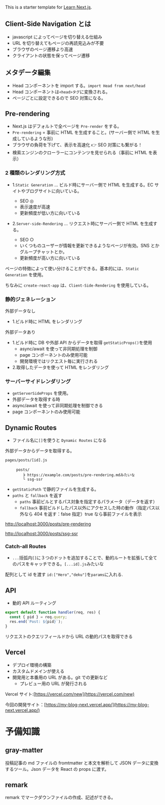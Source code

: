 This is a starter template for [Learn Next.js](https://nextjs.org/learn).

## Client-Side Navigation とは

- javascript によってページを切り替える仕組み
- URL を切り替えてもページの再読見込みが不要
- ブラウザのページ遷移より高速
- クライアントの状態を保ってページ遷移

## メタデータ編集

- Head コンポーネントを import する。`import Head from next/head`
- Head コンポーネントは`<head>タグ`に変換される。
- ページごとに設定できるので SEO 対策になる。

## Pre-rendering

- Next.js はデフォルトで全ページを `Pre-render` をする。
- `Pre-rendering` = 事前に HTML を生成すること。(サーバー側で HTML を生成しているような形)
- ブラウザの負荷を下げて、表示を高速化 👉 SEO 対策にも繋がる！
- 検索エンジンのクローラーにコンテンツを見せられる（事前に HTML を表示）

### 2 種類のレンダリング方式

- 1.`Static Generation` ... ビルド時にサーバー側で HTML を生成する。EC サイトやブログサイトに向いている。

  - SEO ◎
  - 表示速度が高速
  - 更新頻度が低い方に向いている

- 2.`Server-side-Rendering` ... リクエスト時にサーバー側で HTML を生成する。
  - SEO ○
  - いくつものユーザーが情報を更新できるようなページが有効。SNS とかグループチャットとか。
  - 更新頻度が高い方に向いている

ページの特徴によって使い分けることができる。基本的には、`Static Generation` を使用。

ちなみに `create-react-app` は、`Client-Side-Rendering` を使用している。

### 静的ジェネレーション

外部データなし

- 1.ビルド時に HTML をレンダリング

外部データあり

- 1.ビルド時に DB や外部 API からデータを取得 `getStaticProps()`を使用
  - async/await を使って非同期処理を制御
  - page コンポーネントのみ使用可能
  - 開発環境ではリクエスト毎に実行される
- 2.取得したデータを使って HTML をレンダリング

### サーバーサイドレンダリング

- `getServerSideProps` を使用。
- 外部データを取得する時
- async/await を使って非同期処理を制御できる
- page コンポーネントのみ使用可能

## Dynamic Routes

- ファイル名に`[]`を使うと `Dynamic Routes` になる

外部データからデータを取得する。

```
pages/posts/[id].js
　　　
     posts/
        ┝ https://example.com/posts/pre-rendering.mdみたいな
        └ ssg-ssr
```

- `getStaticPath` で静的ファイルを生成する。
- `paths` と `fallback` を返す
  - `paths` 事前ビルとするパス対象を指定するパラメータ（データを返す）
  - `fallback` 事前ビルドしたパス以外にアクセスした時の動作（指定パス以外なら 404 を返す：false 指定）true なら事前ファイルを表示

[http://localhost:3000/posts/pre-rendering](http://localhost:3000/posts/pre-rendering)

[http://localhost:3000/posts/ssg-ssr](http://localhost:3000/posts/ssg-ssr)

### Catch-all Routes

- `...`括弧内`[]`に３つのドットを追加することで、動的ルートを拡張して全てのパスをキャッチできる。`[...id].js`みたいな

配列として id を渡す `id:["Hero","deku"]`を`params`に入れる.

## API

- 動的 API ルーティング

```javascript
export default function handler(req, res) {
  const { pid } = req.query;
  res.end(`Post: ${pid}`);
}
```

リクエストのクエリフィールドから URL の動的パスを取得できる

## Vercel

- デプロイ環境の構築
- カスタムドメインが使える
- 開発用と本番用の URL がある。git での更新など
  - プレビュー用の URL が発行される

Vercel サイト:[https://vercel.com/new](https://vercel.com/new)

今回の開発サイト：[https://my-blog-next.vercel.app/](https://my-blog-next.vercel.app/)

# 予備知識

## gray-matter

投稿記事の md ファイルの fromtmatter と本文を解析して JSON データに変換するツール。Json データを React の props に渡す。

## remark

remark でマークダウンファイルの作成、記述ができる。
